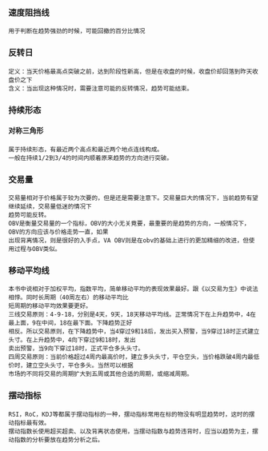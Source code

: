 ### 速度阻挡线
    用于判断在趋势强劲的时候，可能回撤的百分比情况
### 反转日
    定义：当天价格最高点突破之前，达到阶段性新高，但是在收盘的时候，收盘价却回落到昨天收盘价之下
    含义：当出现这种情况时，需要注意可能的反转情况，趋势可能结束。
### 持续形态
#### 对称三角形
    属于持续形态，有最近两个高点和最近两个地点连线构成。
    一般在持续1/2到3/4的时间内顺着原来趋势的方向进行突破。
### 交易量
    交易量相对于价格属于较为次要的，但是还是需要注意下。交易量巨大的情况下，当前趋势有望继续延续，交易量低迷的情况下
    趋势可能反转。
    OBV是衡量交易量的一个指标，OBV的大小无关竟要，最重要的是趋势的方向，一般情况下，OBV的方向应该与价格走势一直，如果
    出现背离情况，则是很好的入手点，VA OBV则是在obv的基础上进行的更加精细的改进，但使用过程与OBV类似。
### 移动平均线
    本书中说相对于加权平均，指数平均，简单移动平均的表现效果最好。跟《以交易为生》中说法相悖。同时长周期（40周左右）的移动平均比
    短周期的移动平均效果要更好。
    三线交易原则：4-9-18，分别是4天，9天，18天移动平均线。正常情况下在上升趋势中，4在最上面，9在中间，18在最下面。下降趋势正好
    相反。所以交易原则，在下降趋势中，当4穿过9和18后，发出买入预警，当9穿过18时正式建立头寸。在上升趋势中，4向下穿过9和18时，发出
    卖出预警，当9向下穿过18时，正式平仓多头头寸。
    四周交易原则：当前价格超过4周内最高价时，建立多头头寸，平仓空头，当价格跌破4周内最低价时，建立空头头寸，平仓多头。当然可以根据
    市场的不同将交易的周期扩大到五周或其他合适的周期，或缩减周期。
### 摆动指标
    RSI，RoC，KDJ等都属于摆动指标的一种，摆动指标常用在标的物没有明显趋势时，这时的摆动指标最有效。
    摆动指数长使用超买超卖、以及背离状态使用，当摆动指数与趋势违背时，应当以趋势为主，摆动指数的分析要放在趋势分析之后。
    